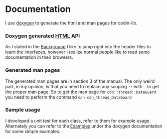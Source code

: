 # Documentation

I use [doxygen](http://www.stack.nl/~dimitri/doxygen/) to generate the html and 
man pages for codin-lib.


### Doxygen generated [HTML](https://b897d9d10db91855b152fd79f76e83824f34aa29.googledrive.com/host/0B1ztEpdpMB0JYjhmb1JHbEx0emc/index.html) API

As I stated in the [Background](../../README.md) I like to jump right into the 
header files to learn the interfaces, however I realize normal people like to 
read some documentation in their browsers.

### Generated man pages

The generated man pages are in section 3 of the manual. The only weird part, 
in my opinion, is that you need to replace any scoping ```::``` with ```_``` 
to get the proper man page. So to get the man page for ```cdn::thread::DataGuard``` 
you need to perform the command ```man cdn_thread_DataGuard```

### Sample usage

I developed a unit test for each class, refer to them for example usage.
Alternately you can refer to the [Examples](https://b897d9d10db91855b152fd79f76e83824f34aa29.googledrive.com/host/0B1ztEpdpMB0JYjhmb1JHbEx0emc/examples.html) 
under the doxygen documentation for some simple examples.
